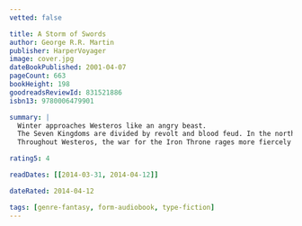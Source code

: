 ```yaml
---
vetted: false

title: A Storm of Swords
author: George R.R. Martin
publisher: HarperVoyager
image: cover.jpg
dateBookPublished: 2001-04-07
pageCount: 663
bookHeight: 198
goodreadsReviewId: 831521886
isbn13: 9780006479901

summary: |
  Winter approaches Westeros like an angry beast.
  The Seven Kingdoms are divided by revolt and blood feud. In the northern wastes, a horde of hungry, savage people steeped in the dark magic of the wilderness is poised to invade the Kingdom of the North where Robb Stark wears his new-forged crown. And Robb's defences are ranged against the South, the land of the cunning and cruel Lannisters, who have his young sisters in their power.
  Throughout Westeros, the war for the Iron Throne rages more fiercely than ever, but if the wall is breached, no king will live to claim it.

rating5: 4

readDates: [[2014-03-31, 2014-04-12]]

dateRated: 2014-04-12

tags: [genre-fantasy, form-audiobook, type-fiction]
---
```

